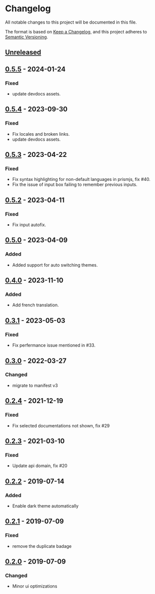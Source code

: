 # Changelog

All notable changes to this project will be documented in this file.

The format is based on [Keep a Changelog](https://keepachangelog.com/en/1.0.0/),
and this project adheres to [Semantic Versioning](https://semver.org/spec/v2.0.0.html).

## [Unreleased]

## [0.5.5] - 2024-01-24
### Fixed
- update devdocs assets.

## [0.5.4] - 2023-09-30
### Fixed
- Fix locales and broken links.
- update devdocs assets.

## [0.5.3] - 2023-04-22
### Fixed
- Fix syntax highlighting for non-default languages in prismjs, fix #40.
- Fix the issue of input box failing to remember previous inputs.

## [0.5.2] - 2023-04-11
### Fixed
- Fix input autofix.

## [0.5.0] - 2023-04-09
### Added
- Added support for auto switching themes.

## [0.4.0] - 2023-11-10
### Added
- Add french translation.

## [0.3.1] - 2023-05-03
### Fixed
- Fix perfermance issue mentioned in #33.

## [0.3.0] - 2022-03-27
### Changed
- migrate to manifest v3

## [0.2.4] - 2021-12-19
### Fixed
- Fix selected documentations not shown, fix #29

## [0.2.3] - 2021-03-10
### Fixed
- Update api domain, fix #20

## [0.2.2] - 2019-07-14
### Added
- Enable dark theme automatically

## [0.2.1] - 2019-07-09
### Fixed
- remove the duplicate badage

## [0.2.0] - 2019-07-09
### Changed
- Minor ui optimizations

[unreleased]: https://github.com/arianrhodsandlot/devdocs-web-ext/compare/v0.5.5...HEAD
[0.5.5]: https://github.com/arianrhodsandlot/devdocs-web-ext/compare/v0.5.4...v0.5.5
[0.5.4]: https://github.com/arianrhodsandlot/devdocs-web-ext/compare/v0.5.3...v0.5.4
[0.5.3]: https://github.com/arianrhodsandlot/devdocs-web-ext/compare/v0.5.2...v0.5.3
[0.5.2]: https://github.com/arianrhodsandlot/devdocs-web-ext/compare/v0.5.0...v0.5.2
[0.5.0]: https://github.com/arianrhodsandlot/devdocs-web-ext/compare/v0.4.0...v0.5.0
[0.4.0]: https://github.com/arianrhodsandlot/devdocs-web-ext/compare/v0.3.1...v0.4.0
[0.3.1]: https://github.com/arianrhodsandlot/devdocs-web-ext/compare/v0.3.0...v0.3.1
[0.3.0]: https://github.com/arianrhodsandlot/devdocs-web-ext/compare/v0.2.4...v0.3.0
[0.2.4]: https://github.com/arianrhodsandlot/devdocs-web-ext/compare/v0.2.3...v0.2.4
[0.2.3]: https://github.com/arianrhodsandlot/devdocs-web-ext/compare/v0.2.2...v0.2.3
[0.2.2]: https://github.com/arianrhodsandlot/devdocs-web-ext/compare/v0.2.1...v0.2.2
[0.2.1]: https://github.com/arianrhodsandlot/devdocs-web-ext/compare/v0.2.0...v0.2.1
[0.2.0]: https://github.com/arianrhodsandlot/devdocs-web-ext/compare/v0.1.10...v0.2.0
